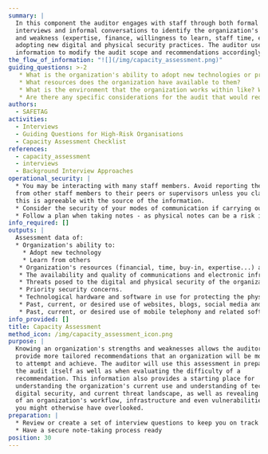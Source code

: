 ```yaml
---
summary: |
  In this component the auditor engages with staff through both formal
  interviews and informal conversations to identify the organization's strengths
  and weakness (expertise, finance, willingness to learn, staff time, etc.) to
  adopting new digital and physical security practices. The auditor uses this
  information to modify the audit scope and recommendations accordingly.
the_flow_of_information: "![](/img/capacity_assessment.png)"
guiding_questions: >-2
   * What is the organization's ability to adopt new technologies or practices?
   * What resources does the organization have available to them?
   * What is the environment that the organization works within like? What barriers, threat actors, and other aspects influence their work?
   * Are there any specific considerations for the audit that would require modifying the overall approach, tools, preparation steps, or timeline?
authors:
  - SAFETAG
activities:
  - Interviews
  - Guiding Questions for High-Risk Organisations
  - Capacity Assessment Checklist
references:
  - capacity_assessment
  - interviews
  - Background Interview Approaches
operational_security: |
  * You may be interacting with many staff members. Avoid reporting the comments
  from other staff members to their peers or supervisors unless you clarify that
  this is agreeable with the source of the information.
  * Consider the security of your modes of communication if carrying out interviews remotely. Remember that your interviewees may be connecting from devices of unknown security status.
  * Follow a plan when taking notes - as physical notes can be a risk in case they are seized and digital notes need to be consolidated in a secure location.
info_required: []
outputs: |
  Assessment data of:
  * Organization's ability to:
    * Adopt new technology
    * Learn from others
   * Organization's resources (financial, time, buy-in, expertise...) available for technological adoption
   * The availability and quality of communications and electronic infrastructure.
   * Threats posed to the digital and physical security of the organization and its staff, and past security issues encountered by the organization and its partners.
   * Priority security concerns.
   * Technological hardware and software in use for protecting the physical and digital security of organizations and their staff.
   * Past, current, or desired use of websites, blogs, social media and other web-based tools and platforms to conduct outreach, manage information, advocate or engage with specific groups.
   * Past, current, or desired use of mobile telephony and related software and hardware for activities such as sms management and data collection.
info_provided: []
title: Capacity Assessment
method_icon: /img/capacity_assessment_icon.png
purpose: |
  Knowing an organization's strengths and weaknesses allows the auditor to
  provide more tailored recommendations that an organization will be more likely
  to attempt and achieve. The auditor will use this assessment in preparing for
  the audit itself as well as when evaluating the difficulty of a
  recommendation. This information also provides a starting place for
  understanding the organization's current use and understanding of technology,
  digital security, and current threat landscape, as well as revealing elements
  of an organization's workflow, infrastructure and even vulnerabilities that
  you might otherwise have overlooked.
preparation: |
  * Review or create a set of interview questions to keep you on track
  * Have a secure note-taking process ready
position: 30
---
```

